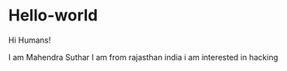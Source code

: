 # Hello-world
Hi Humans!

I am Mahendra Suthar 
I am from rajasthan india i am interested in hacking
